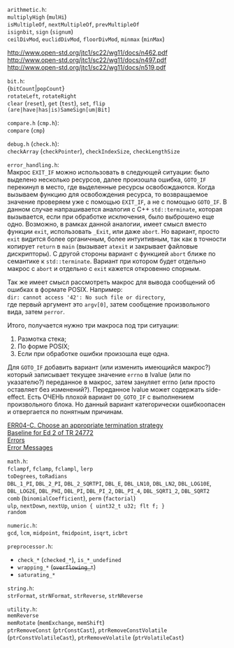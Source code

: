 `arithmetic.h`:<br/>
`multiplyHigh` (`mulHi`)<br/>
`isMultipleOf`, `nextMultipleOf`, `prevMultipleOf`<br/>
`isignbit`, `sign` (`signum`)<br/>
`ceilDivMod`, `euclidDivMod`, `floorDivMod`, `minmax` (`minMax`)

http://www.open-std.org/jtc1/sc22/wg11/docs/n462.pdf<br/>
http://www.open-std.org/jtc1/sc22/wg11/docs/n497.pdf<br/>
http://www.open-std.org/jtc1/sc22/wg11/docs/n519.pdf

`bit.h`:<br/>
{`bitCount`|`popCount`}<br/>
`rotateLeft`, `rotateRight`<br/>
`clear` (`reset`), `get` (`test`), `set`, `flip`<br/>
`(are|have|has|is)SameSign[um|Bit]`

`compare.h` (`cmp.h`):<br/>
`compare` (`cmp`)

`debug.h` (`check.h`):<br/>
`checkArray` (`checkPointer`), `checkIndexSize`, `checkLengthSize`

`error_handling.h`:<br/>
Макрос `EXIT_IF` можно использовать в следующей ситуации: было выделено несколько ресурсов, далее произошла ошибка, `GOTO_IF` перекинул в место, где выделенные ресурсы освобождаются. Когда вызываем функцию для освобождения ресурса, то возвращаемое значение проверяем уже с помощью `EXIT_IF`, а не с помощью `GOTO_IF`. В данном случае напрашивается аналогия с C++ `std::terminate`, которая вызывается, если при обработке исключения, было выброшено еще одно. Возможно, в рамках данной аналогии, имеет смысл вместо функции `exit`, использовать `_Exit`, или даже `abort`. Но вариант, просто `exit` видится более органичным, более интуитивным, так как в точности копирует `return` в `main` (вызывает `atexit` и закрывает файловые дискрипторы). С другой стороны вариант с функцией `abort` ближе по семантике к `std::terminate`. Вариант при котором будет отдельно макрос с `abort` и отдельно с `exit` кажется откровенно спорным.

Так же имеет смысл рассмотреть макрос для вывода сообщений об ошибках в формате POSIX. Например:<br/>
`dir: cannot access '42': No such file or directory`,<br/>
где первый аргумент это `argv[0]`, затем сообщение произвольного вида, затем `perror`.

Итого, получается нужно три макроса под три ситуации:<br/>
1) Размотка стека;<br/>
2) По форме POSIX;<br/>
3) Если при обработке ошибки произошла еще одна.

Для `GOTO_IF` добавить вариант (или изменить имеющийся макрос?) который записывает текущее значение `errno` в lvalue (или по указателю?) переданное в макрос, затем зануляет errno (или просто оставляет без изменений?). Переданное lvalue может содержать side-effect. Есть ОЧЕНЬ плохой вариант `DO_GOTO_IF` с выполнением произвольного блока. Но данный вариант категорически ошибкоопасен и отвергается по понятным причинам.

[ERR04-C. Choose an appropriate termination strategy](https://wiki.sei.cmu.edu/confluence/display/c/ERR04-C.+Choose+an+appropriate+termination+strategy)<br/>
[Baseline for Ed 2 of TR 24772](www.open-std.org/jtc1/sc22/wg23/docs/ISO-IECJTC1-SC22-WG23_N0453-baseline-wd-pdtr-24772-2013-06.pdf)<br/>
[Errors](www.gnu.org/prep/standards/html_node/Errors.html)<br/>
[Error Messages](www.gnu.org/software/libc/manual/html_node/Error-Messages.html)

`math.h`:<br/>
`fclampf`, `fclamp`, `fclampl`, `lerp`<br/>
`toDegrees`, `toRadians`<br/>
`DBL_1_PI`, `DBL_2_PI`, `DBL_2_SQRTPI`, `DBL_E`, `DBL_LN10`, `DBL_LN2`, `DBL_LOG10E`, `DBL_LOG2E`, `DBL_PHI`, `DBL_PI`, `DBL_PI_2`, `DBL_PI_4`, `DBL_SQRT1_2`, `DBL_SQRT2`<br/>
`comb` (`binomialCoefficient`), `perm` (`factorial`)<br/>
`ulp`, `nextDown`, `nextUp`, `union { uint32_t u32; flt f; }`<br/>
`random`

`numeric.h`:<br/>
`gcd`, `lcm`, `midpoint`, `fmidpoint`, `isqrt`, `icbrt`

`preprocessor.h`:<br/>
- `check_*` (`checked_*`), `is_*_undefined`
- `wrapping_*` (~~`overflowing_*`~~)
- `saturating_*`

`string.h`:<br/>
`strFormat`, `strNFormat`, `strReverse`, `strNReverse`

`utility.h`:<br/>
`memReverse`<br/>
`memRotate` (`memExchange`, `memShift`)<br/>
`ptrRemoveConst` (`ptrConstCast`), `ptrRemoveConstVolatile` (`ptrConstVolatileCast`), `ptrRemoveVolatile` (`ptrVolatileCast`)
